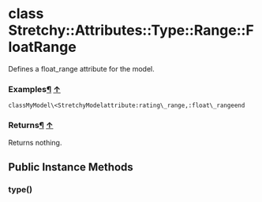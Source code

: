 # class Stretchy::Attributes::Type::Range::FloatRange [](#class-Stretchy::Attributes::Type::Range::FloatRange) [](#top)
Defines a float\_range attribute for the model.

### Examples[¶](#class-Stretchy::Attributes::Type::Range::FloatRange-label-Examples) [↑](#top)

```
classMyModel\<StretchyModelattribute:rating\_range,:float\_rangeend
```

### Returns[¶](#class-Stretchy::Attributes::Type::Range::FloatRange-label-Returns) [↑](#top)

Returns nothing.

 ## Public Instance Methods
 ### type() [](#method-i-type)
 